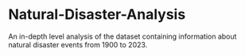 # Natural-Disaster-Analysis
An in-depth level analysis of the dataset containing information about natural disaster events from 1900 to 2023.
